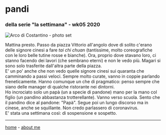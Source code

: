 # pandi  
### della serie "la settimana" - wk05 2020  

![](https://drive.google.com/uc?id=10B4-qgJRzAcG634agUVPv8hADyaG2vFo "Arco di Costantino - photo set")  

Mattina presto. Passo da piazza Vittorio all'angolo dove di solito c'erano delle signore cinesi a fare *tai chi chuan* (tantissime, molto coreografiche con le loro belle tutine rosse e bianche). Ora, proprio dove stavano loro, ci stanno facendo dei lavori (che sembrano eterni) e non le vedo più. Magari si sono solo trasferite dall'altra parte della piazza.  
E' un po' anche che non vedo quelle signore cinesi sui quaranta che camminando a passi veloci. Sempre molto curate, vanno in coppie parlando freneticamente. Hanno comunque un che di pragmatico: penso sempre che siano delle manager di qualche ristorante nei dintorni.  
Ho incrociato solo un papà (un a specie di pandone) mano per la mano col figlio (un pandino abbastanza trotterellante). Vanno verso scuola. Sento che il pandino dice al pandone: "Papà". Segue poi un lungo discorso ma in cinese, anche se squillante. Non credo parlassero di coronavirus.  
E' stata una settimana così: di sospensione e sospetto.   

---  
[home](/index.md) - [about me](/aboutme.md)